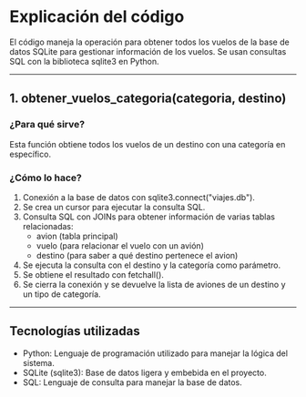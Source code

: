 # Explicación del código

El código maneja la operación para obtener todos los vuelos de la base de datos SQLite para gestionar información de los vuelos. Se usan consultas SQL con la biblioteca sqlite3 en Python.

---
## 1. obtener_vuelos_categoria(categoria, destino)

### ¿Para qué sirve?
Esta función obtiene todos los vuelos de un destino con una categoría en específico.

### ¿Cómo lo hace?
1. Conexión a la base de datos con sqlite3.connect("viajes.db").
2. Se crea un cursor para ejecutar la consulta SQL.
3. Consulta SQL con JOINs para obtener información de varias tablas relacionadas:
   - avion (tabla principal)
   - vuelo (para relacionar el vuelo con un avión)
   - destino (para saber a qué destino pertenece el avion)
4. Se ejecuta la consulta con el destino y la categoría como parámetro.
5. Se obtiene el resultado con fetchall().
6. Se cierra la conexión y se devuelve la lista de aviones de un destino y un tipo de categoría.

---
## Tecnologías utilizadas

- Python: Lenguaje de programación utilizado para manejar la lógica del sistema.
- SQLite (sqlite3): Base de datos ligera y embebida en el proyecto.
- SQL: Lenguaje de consulta para manejar la base de datos.